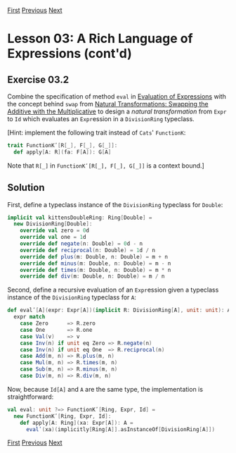 [First](https://github.com/sjbiaga/kittens/blob/main/expr-01-trait/README.md) [Previous](https://github.com/sjbiaga/kittens/blob/main/expr-CoflatMap/README.md) [Next](https://github.com/sjbiaga/kittens/blob/main/queens-3-trampoline/README.md)

Lesson 03: A Rich Language of Expressions (cont'd)
==================================================

Exercise 03.2
-------------

Combine the specification of method `eval` in
[Evaluation of Expressions](https://github.com/sjbiaga/kittens/blob/main/expr-02-eval/README.md#evaluation-of-expressions)
with the concept behind `swap` from
[Natural Transformations: Swapping the Additive with the Multiplicative](https://github.com/sjbiaga/kittens/blob/main/expr-03-swap/README.md#natural-transformations-swapping-the-additive-with-the-multiplicative)
to design a _natural transformation_ from `Expr` to `Id` which evaluates an `Expr`ession in a `DivisionRing` typeclass.

[Hint: implement the following trait instead of `Cats`' `FunctionK`:

```Scala
trait FunctionKʹ[R[_], F[_], G[_]]:
  def apply[A: R](fa: F[A]): G[A]
```

Note that `R[_]` in `FunctionKʹ[R[_], F[_], G[_]]` is a context bound.]

Solution
--------

First, define a typeclass instance of the `DivisionRing` typeclass for `Double`:

```Scala
implicit val kittensDoubleRing: Ring[Double] =
  new DivisionRing[Double]:
    override val zero = 0d
    override val one = 1d
    override def negate(n: Double) = 0d - n
    override def reciprocal(n: Double) = 1d / n
    override def plus(m: Double, n: Double) = m + n
    override def minus(m: Double, n: Double) = m - n
    override def times(m: Double, n: Double) = m * n
    override def div(m: Double, n: Double) = m / n
```

Second, define a recursive evaluation of an `Expr`ession given a typeclass instance of the `DivisionRing` typeclass for `A`:

```Scala
def evalʹ[A](expr: Expr[A])(implicit R: DivisionRing[A], unit: unit): A =
  expr match
    case Zero      => R.zero
    case One       => R.one
    case Val(v)    => v
    case Inv(n) if unit eq Zero => R.negate(n)
    case Inv(n) if unit eq One  => R.reciprocal(n)
    case Add(m, n) => R.plus(m, n)
    case Mul(m, n) => R.times(m, n)
    case Sub(m, n) => R.minus(m, n)
    case Div(m, n) => R.div(m, n)
```

Now, because `Id[A]` and `A` are the same type, the implementation is straightforward:

```Scala
val eval: unit ?=> FunctionKʹ[Ring, Expr, Id] =
  new FunctionKʹ[Ring, Expr, Id]:
    def apply[A: Ring](xa: Expr[A]): A =
      evalʹ(xa)(implicitly[Ring[A]].asInstanceOf[DivisionRing[A]])
```

[First](https://github.com/sjbiaga/kittens/blob/main/expr-01-trait/README.md) [Previous](https://github.com/sjbiaga/kittens/blob/main/expr-CoflatMap/README.md) [Next](https://github.com/sjbiaga/kittens/blob/main/queens-3-trampoline/README.md)
